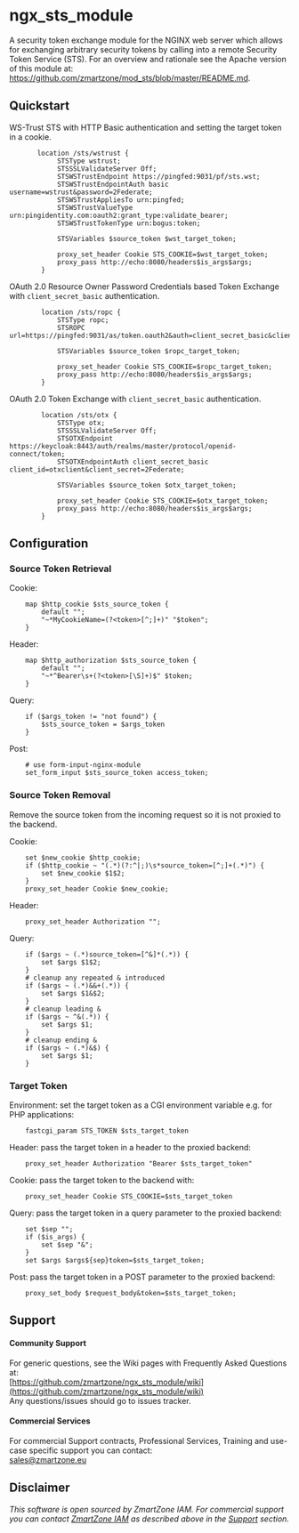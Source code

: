 # ngx_sts_module

A security token exchange module for the NGINX web server which allows for exchanging arbitrary security
tokens by calling into a remote Security Token Service (STS).
For an overview and rationale see the Apache version of this module at:
https://github.com/zmartzone/mod_sts/blob/master/README.md.

## Quickstart

WS-Trust STS with HTTP Basic authentication and setting the target token in a cookie.

```nginx
       location /sts/wstrust {
            STSType wstrust;
            STSSSLValidateServer Off;
            STSWSTrustEndpoint https://pingfed:9031/pf/sts.wst;
            STSWSTrustEndpointAuth basic username=wstrust&password=2Federate;
            STSWSTrustAppliesTo urn:pingfed;
            STSWSTrustValueType urn:pingidentity.com:oauth2:grant_type:validate_bearer;
            STSWSTrustTokenType urn:bogus:token;

            STSVariables $source_token $wst_target_token;
            
            proxy_set_header Cookie STS_COOKIE=$wst_target_token;
            proxy_pass http://echo:8080/headers$is_args$args;
        }
```

OAuth 2.0 Resource Owner Password Credentials based Token Exchange with `client_secret_basic` authentication.

```nginx
        location /sts/ropc {
            STSType ropc;
			STSROPC url=https://pingfed:9031/as/token.oauth2&auth=client_secret_basic&client_id=sts0&client_secret=2Federate&username=dummy&ssl_verify=off;
            
            STSVariables $source_token $ropc_target_token;
            
            proxy_set_header Cookie STS_COOKIE=$ropc_target_token;
            proxy_pass http://echo:8080/headers$is_args$args;            
        }
```

OAuth 2.0 Token Exchange with `client_secret_basic` authentication.

```nginx
        location /sts/otx {
            STSType otx;
            STSSSLValidateServer Off;
            STSOTXEndpoint https://keycloak:8443/auth/realms/master/protocol/openid-connect/token;
            STSOTXEndpointAuth client_secret_basic client_id=otxclient&client_secret=2Federate;

            STSVariables $source_token $otx_target_token;
            
            proxy_set_header Cookie STS_COOKIE=$otx_target_token;
            proxy_pass http://echo:8080/headers$is_args$args;            
        }        
```

## Configuration 

### Source Token Retrieval

Cookie:
```nginx
	map $http_cookie $sts_source_token {
		default "";
		"~*MyCookieName=(?<token>[^;]+)" "$token";
	}
```

Header:
```nginx
	map $http_authorization $sts_source_token {
		default "";
		"~*^Bearer\s+(?<token>[\S]+)$" $token;
	}
```

Query:
```nginx
	if ($args_token != "not found") {
		$sts_source_token = $args_token
	}
```

Post:
```nginx
	# use form-input-nginx-module
	set_form_input $sts_source_token access_token;
```
	
### Source Token Removal

Remove the source token from the incoming request so it is not proxied to the backend.

Cookie:
```nginx
	set $new_cookie $http_cookie;
	if ($http_cookie ~ "(.*)(?:^|;)\s*source_token=[^;]+(.*)") {
		set $new_cookie $1$2;
	}
	proxy_set_header Cookie $new_cookie;
```

Header:
```nginx
	proxy_set_header Authorization "";
```

Query:
```nginx
	if ($args ~ (.*)source_token=[^&]*(.*)) {
		set $args $1$2;
	}
	# cleanup any repeated & introduced 
	if ($args ~ (.*)&&+(.*)) {
		set $args $1&$2;
	}
	# cleanup leading &
	if ($args ~ ^&(.*)) {
		set $args $1;
	}
	# cleanup ending &
	if ($args ~ (.*)&$) {
		set $args $1;
	}
```

### Target Token

Environment: set the target token as a CGI environment variable e.g. for PHP applications:
```nginx
	fastcgi_param STS_TOKEN $sts_target_token
```

Header: pass the target token in a header to the proxied backend:
```nginx
	proxy_set_header Authorization "Bearer $sts_target_token"
```

Cookie: pass the target token to the backend with:
```nginx
	proxy_set_header Cookie STS_COOKIE=$sts_target_token
```

Query: pass the target token in a query parameter to the proxied backend:
```nginx
	set $sep "";
	if ($is_args) {
		set $sep "&";
	}
	set $args $args${sep}token=$sts_target_token;
```

Post: pass the target token in a POST parameter to the proxied backend:
```nginx
	proxy_set_body $request_body&token=$sts_target_token;
```

## Support

#### Community Support
For generic questions, see the Wiki pages with Frequently Asked Questions at:  
  [https://github.com/zmartzone/ngx_sts_module/wiki](https://github.com/zmartzone/ngx_sts_module/wiki)  
Any questions/issues should go to issues tracker.

#### Commercial Services
For commercial Support contracts, Professional Services, Training and use-case specific support you
can contact:  
  [sales@zmartzone.eu](mailto:sales@zmartzone.eu)  


Disclaimer
----------
*This software is open sourced by ZmartZone IAM. For commercial support
you can contact [ZmartZone IAM](https://www.zmartzone.eu) as described above in the [Support](#support)
section.*
